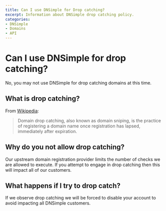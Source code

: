```yaml
---
title: Can I use DNSimple for Drop catching?
excerpt: Information about DNSimple drop catching policy.
categories:
- DNSimple
- Domains
- API
---
```


# Can I use DNSimple for drop catching?

No, you may not use DNSimple for drop catching domains at this time.

## What is drop catching?

From [Wikipedia](https://en.wikipedia.org/wiki/Domain_drop_catching):

> Domain drop catching, also known as domain sniping, is the practice of registering a domain name once registration has lapsed, immediately after expiration.

## Why do you not allow drop catching?

Our upstream domain registration provider limits the number of checks we are allowed to execute. If you attempt to engage in drop catching then this will impact all of our customers. 

## What happens if I try to drop catch?

If we observe drop catching we will be forced to disable your account to avoid impacting all DNSimple customers.
